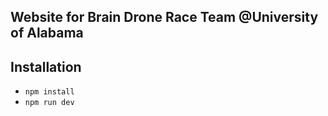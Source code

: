 ## Website for Brain Drone Race Team @University of Alabama
## Installation
* ```npm install```
* ```npm run dev```

